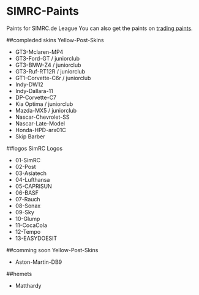# SIMRC-Paints
Paints for SIMRC.de League
You can also get the paints on [trading paints](http://www.tradingpaints.com/profile/182493/Dustin-Hickmann).

##compleded skins
Yellow-Post-Skins
* GT3-Mclaren-MP4
* GT3-Ford-GT / juniorclub
* GT3-BMW-Z4 / juniorclub
* GT3-Ruf-RT12R / juniorclub
* GT1-Corvette-C6r / juniorclub
* Indy-DW12
* Indy-Dallara-11
* DP-Corvette-C7
* Kia Optima / juniorclub
* Mazda-MX5 / juniorclub
* Nascar-Chevrolet-SS
* Nascar-Late-Model
* Honda-HPD-arx01C
* Skip Barber

##logos
SimRC Logos
* 01-SimRC
* 02-Post
* 03-Asiatech
* 04-Lufthansa
* 05-CAPRISUN
* 06-BASF
* 07-Rauch
* 08-Sonax
* 09-Sky
* 10-Glump
* 11-CocaCola
* 12-Tempo
* 13-EASYDOESIT

##comming soon
Yellow-Post-Skins
* Aston-Martin-DB9

##hemets
* Matthardy
